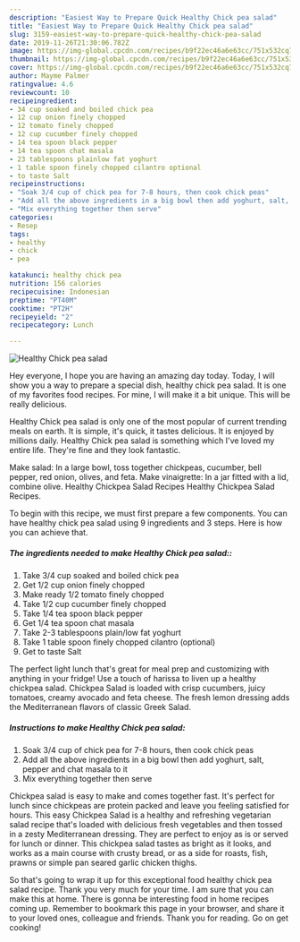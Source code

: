 ```yaml
---
description: "Easiest Way to Prepare Quick Healthy Chick pea salad"
title: "Easiest Way to Prepare Quick Healthy Chick pea salad"
slug: 3159-easiest-way-to-prepare-quick-healthy-chick-pea-salad
date: 2019-11-26T21:30:06.782Z
image: https://img-global.cpcdn.com/recipes/b9f22ec46a6e63cc/751x532cq70/healthy-chick-pea-salad-recipe-main-photo.jpg
thumbnail: https://img-global.cpcdn.com/recipes/b9f22ec46a6e63cc/751x532cq70/healthy-chick-pea-salad-recipe-main-photo.jpg
cover: https://img-global.cpcdn.com/recipes/b9f22ec46a6e63cc/751x532cq70/healthy-chick-pea-salad-recipe-main-photo.jpg
author: Mayme Palmer
ratingvalue: 4.6
reviewcount: 10
recipeingredient:
- 34 cup soaked and boiled chick pea
- 12 cup onion finely chopped
- 12 tomato finely chopped
- 12 cup cucumber finely chopped
- 14 tea spoon black pepper
- 14 tea spoon chat masala
- 23 tablespoons plainlow fat yoghurt
- 1 table spoon finely chopped cilantro optional
- to taste Salt
recipeinstructions:
- "Soak 3/4 cup of chick pea for 7-8 hours, then cook chick peas"
- "Add all the above ingredients in a big bowl then add yoghurt, salt, pepper and chat masala to it"
- "Mix everything together then serve"
categories:
- Resep
tags:
- healthy
- chick
- pea

katakunci: healthy chick pea
nutrition: 156 calories
recipecuisine: Indonesian
preptime: "PT40M"
cooktime: "PT2H"
recipeyield: "2"
recipecategory: Lunch

---
```



![Healthy Chick pea salad](https://img-global.cpcdn.com/recipes/b9f22ec46a6e63cc/751x532cq70/healthy-chick-pea-salad-recipe-main-photo.jpg)

Hey everyone, I hope you are having an amazing day today. Today, I will show you a way to prepare a special dish, healthy chick pea salad. It is one of my favorites food recipes. For mine, I will make it a bit unique. This will be really delicious.

Healthy Chick pea salad is only one of the most popular of current trending meals on earth. It is simple, it's quick, it tastes delicious. It is enjoyed by millions daily. Healthy Chick pea salad is something which I've loved my entire life. They're fine and they look fantastic.

Make salad: In a large bowl, toss together chickpeas, cucumber, bell pepper, red onion, olives, and feta. Make vinaigrette: In a jar fitted with a lid, combine olive. Healthy Chickpea Salad Recipes Healthy Chickpea Salad Recipes.


To begin with this recipe, we must first prepare a few components. You can have healthy chick pea salad using 9 ingredients and 3 steps. Here is how you can achieve that.

##### The ingredients needed to make Healthy Chick pea salad::

1. Take 3/4 cup soaked and boiled chick pea
1. Get 1/2 cup onion finely chopped
1. Make ready 1/2 tomato finely chopped
1. Take 1/2 cup cucumber finely chopped
1. Take 1/4 tea spoon black pepper
1. Get 1/4 tea spoon chat masala
1. Take 2-3 tablespoons plain/low fat yoghurt
1. Take 1 table spoon finely chopped cilantro (optional)
1. Get to taste Salt


The perfect light lunch that&#39;s great for meal prep and customizing with anything in your fridge! Use a touch of harissa to liven up a healthy chickpea salad. Chickpea Salad is loaded with crisp cucumbers, juicy tomatoes, creamy avocado and feta cheese. The fresh lemon dressing adds the Mediterranean flavors of classic Greek Salad. 

##### Instructions to make Healthy Chick pea salad:

1. Soak 3/4 cup of chick pea for 7-8 hours, then cook chick peas
1. Add all the above ingredients in a big bowl then add yoghurt, salt, pepper and chat masala to it
1. Mix everything together then serve


Chickpea salad is easy to make and comes together fast. It&#39;s perfect for lunch since chickpeas are protein packed and leave you feeling satisfied for hours. This easy Chickpea Salad is a healthy and refreshing vegetarian salad recipe that&#39;s loaded with delicious fresh vegetables and then tossed in a zesty Mediterranean dressing. They are perfect to enjoy as is or served for lunch or dinner. This chickpea salad tastes as bright as it looks, and works as a main course with crusty bread, or as a side for roasts, fish, prawns or simple pan seared garlic chicken thighs. 

So that's going to wrap it up for this exceptional food healthy chick pea salad recipe. Thank you very much for your time. I am sure that you can make this at home. There is gonna be interesting food in home recipes coming up. Remember to bookmark this page in your browser, and share it to your loved ones, colleague and friends. Thank you for reading. Go on get cooking!

